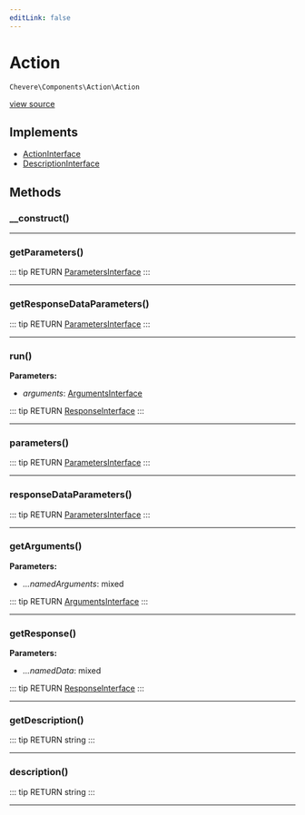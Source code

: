 ```yaml
---
editLink: false
---
```


# Action

`Chevere\Components\Action\Action`

[view source](https://github.com/chevere/chevere/blob/master/src/Chevere/Components/Action/Action.php)

## Implements

- [ActionInterface](../../Interfaces/Action/ActionInterface.md)
- [DescriptionInterface](../../Interfaces/Common/DescriptionInterface.md)

## Methods

### __construct()

---

### getParameters()

::: tip RETURN
[ParametersInterface](../../Interfaces/Parameter/ParametersInterface.md)
:::

---

### getResponseDataParameters()

::: tip RETURN
[ParametersInterface](../../Interfaces/Parameter/ParametersInterface.md)
:::

---

### run()

**Parameters:**

- *arguments*: [ArgumentsInterface](../../Interfaces/Parameter/ArgumentsInterface.md)

::: tip RETURN
[ResponseInterface](../../Interfaces/Response/ResponseInterface.md)
:::

---

### parameters()

::: tip RETURN
[ParametersInterface](../../Interfaces/Parameter/ParametersInterface.md)
:::

---

### responseDataParameters()

::: tip RETURN
[ParametersInterface](../../Interfaces/Parameter/ParametersInterface.md)
:::

---

### getArguments()

**Parameters:**

- *...namedArguments*: mixed

::: tip RETURN
[ArgumentsInterface](../../Interfaces/Parameter/ArgumentsInterface.md)
:::

---

### getResponse()

**Parameters:**

- *...namedData*: mixed

::: tip RETURN
[ResponseInterface](../../Interfaces/Response/ResponseInterface.md)
:::

---

### getDescription()

::: tip RETURN
string
:::

---

### description()

::: tip RETURN
string
:::

---
